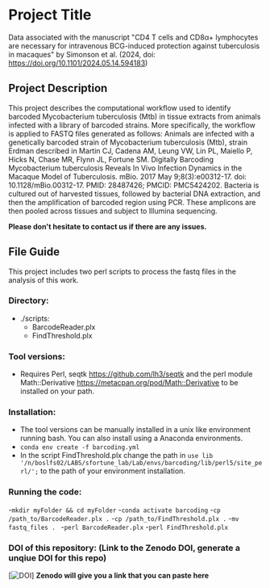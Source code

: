# Project Title
Data associated with the manuscript "CD4 T cells and CD8α+ lymphocytes are necessary for intravenous BCG-induced protection against tuberculosis in macaques" by Simonson et al. (2024, doi: https://doi.org/10.1101/2024.05.14.594183)

## Project Description
This project describes the computational workflow used to identify barcoded Mycobacterium tuberculosis (Mtb) in tissue extracts from animals infected with a library of barcoded strains. More specifically, the workflow is applied to FASTQ files generated as follows: Animals are infected with a genetically barcoded strain of Mycobacterium tuberculosis (Mtb), strain Erdman described in Martin CJ, Cadena AM, Leung VW, Lin PL, Maiello P, Hicks N, Chase MR, Flynn JL, Fortune SM. Digitally Barcoding Mycobacterium tuberculosis Reveals In Vivo Infection Dynamics in the Macaque Model of Tuberculosis. mBio. 2017 May 9;8(3):e00312-17. doi: 10.1128/mBio.00312-17. PMID: 28487426; PMCID: PMC5424202. Bacteria is cultured out of harvested tissues, followed by bacterial DNA extraction, and then the amplification of barcoded region using PCR. These amplicons are then pooled across tissues and subject to Illumina sequencing.

**Please don't hesitate to contact us if there are any issues.**

## File Guide
This project includes two perl scripts to process the fastq files in the analysis of this work. 

### Directory:
- ./scripts:
  - BarcodeReader.plx
  - FindThreshold.plx
    
### Tool versions:
  - Requires Perl, seqtk https://github.com/lh3/seqtk and the perl module Math::Derivative https://metacpan.org/pod/Math::Derivative to be installed on your path.

### Installation:
  - The tool versions can be manually installed in a unix like environment running bash. You can also install using a Anaconda environments.
  - `conda env create -f barcoding.yml`
  - In the script FindThreshold.plx change the path in `use lib '/n/boslfs02/LABS/sfortune_lab/Lab/envs/barcoding/lib/perl5/site_perl/';` to the path of your environment installation.

### Running the code:
-`mkdir myFolder && cd myFolder`
-`conda activate barcoding`
-`cp /path_to/BarcodeReader.plx .`
-`cp /path_to/FindThreshold.plx .`
-`mv fastq_files . `
-`perl BarcodeReader.plx`
-`perl FindThreshold.plx`


### DOI of this repository: (Link to the Zenodo DOI, generate a unqiue DOI for this repo)
[![DOI](https://zenodo.org/)] **Zenodo will give you a link that you can paste here**



